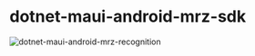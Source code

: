 # dotnet-maui-android-mrz-sdk

![dotnet-maui-android-mrz-recognition](https://github.com/yushulx/dotnet-maui-android-mrz-sdk/assets/2202306/cb711e52-9e66-4153-804d-8118f67fef64)
